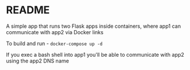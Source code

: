 README
======

A simple app that runs two Flask apps inside containers, where app1 can
communicate with app2 via Docker links

To build and run - `docker-compose up -d`

If you exec a bash shell into app1 you'll be able to communicate with app2
using the app2 DNS name
